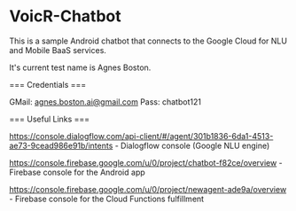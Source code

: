 # VoicR-Chatbot

This is a sample Android chatbot that connects to the Google Cloud for NLU and Mobile BaaS services.

It's current test name is Agnes Boston.

=== Credentials ===

GMail: agnes.boston.ai@gmail.com
Pass: chatbot121

=== Useful Links ===

https://console.dialogflow.com/api-client/#/agent/301b1836-6da1-4513-ae73-9cead986e91b/intents - Dialogflow console (Google NLU engine)

https://console.firebase.google.com/u/0/project/chatbot-f82ce/overview - Firebase console for the Android app

https://console.firebase.google.com/u/0/project/newagent-ade9a/overview - Firebase console for the Cloud Functions fulfillment

